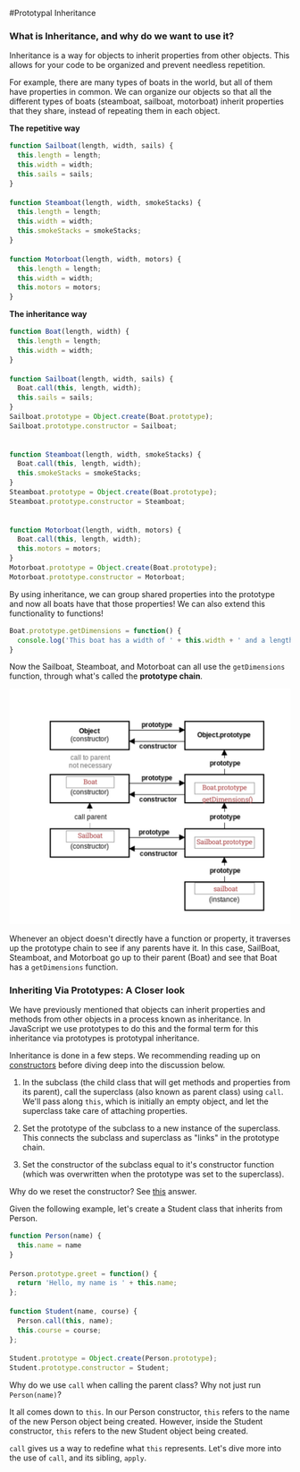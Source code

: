 #Prototypal Inheritance

### What is Inheritance, and why do we want to use it?

Inheritance is a way for objects to inherit properties from other objects. This allows for your code to be organized and prevent needless repetition.

For example, there are many types of boats in the world, but all of them have properties in common. We can organize our objects so that all the different types of boats (steamboat, sailboat, motorboat) inherit properties that they share, instead of repeating them in each object.

**The repetitive way**
```js
function Sailboat(length, width, sails) {
  this.length = length;
  this.width = width;
  this.sails = sails;
}

function Steamboat(length, width, smokeStacks) {
  this.length = length;
  this.width = width;
  this.smokeStacks = smokeStacks;
}

function Motorboat(length, width, motors) {
  this.length = length;
  this.width = width;
  this.motors = motors;
}
```

**The inheritance way**
```js
function Boat(length, width) {
  this.length = length;
  this.width = width;
}

function Sailboat(length, width, sails) {
  Boat.call(this, length, width);
  this.sails = sails;
}
Sailboat.prototype = Object.create(Boat.prototype);
Sailboat.prototype.constructor = Sailboat;


function Steamboat(length, width, smokeStacks) {
  Boat.call(this, length, width);
  this.smokeStacks = smokeStacks;
}
Steamboat.prototype = Object.create(Boat.prototype);
Steamboat.prototype.constructor = Steamboat;


function Motorboat(length, width, motors) {
  Boat.call(this, length, width);
  this.motors = motors;
}
Motorboat.prototype = Object.create(Boat.prototype);
Motorboat.prototype.constructor = Motorboat;
```

By using inheritance, we can group shared properties into the prototype and now all boats have that those properties! We can also extend this functionality to functions!

```js
Boat.prototype.getDimensions = function() {
  console.log('This boat has a width of ' + this.width + ' and a length of ' + this.length);
}
```

Now the Sailboat, Steamboat, and Motorboat can all use the `getDimensions` function, through what's called the **prototype chain**.



![Prototype Chain](images/prototype-chain.jpg)

Whenever an object doesn't directly have a function or property, it traverses up the prototype chain to see if any parents have it. In this case, SailBoat, Steamboat, and Motorboat go up to their parent (Boat) and see that Boat has a `getDimensions` function.

### Inheriting Via Prototypes: A Closer look

We have previously mentioned that objects can inherit properties and methods from other objects in a process known as inheritance. In JavaScript we use prototypes to do this and the formal term for this inheritance via prototypes is prototypal inheritance. 

Inheritance is done in a few steps. We recommending reading up on [constructors](../js-prototypes/02constructors) before diving deep into the discussion below.

1. In the subclass (the child class that will get methods and properties from its parent), call the superclass (also known as parent class) using `call`. We'll pass along `this`, which is initially an empty object, and let the superclass take care of attaching properties.

2. Set the prototype of the subclass to a new instance of the superclass. This connects the subclass and superclass as "links" in the prototype chain.

3. Set the constructor of the subclass equal to it's constructor function (which was overwritten when the prototype was set to the superclass).

Why do we reset the constructor? See [this](http://stackoverflow.com/questions/8453887/why-is-it-necessary-to-set-the-prototype-constructor) answer.

Given the following example, let's create a Student class that inherits from Person.
```js
function Person(name) {
  this.name = name
}

Person.prototype.greet = function() {
  return 'Hello, my name is ' + this.name;
};

function Student(name, course) {
  Person.call(this, name);
  this.course = course;
};

Student.prototype = Object.create(Person.prototype);
Student.prototype.constructor = Student;
```


Why do we use `call` when calling the parent class? Why not just run `Person(name)`?

It all comes down to `this`. In our Person constructor, `this` refers to the name of the new Person object being created. However, inside the Student constructor, `this` refers to the new Student object being created.

`call` gives us a way to redefine what `this` represents. Let's dive more into the use of `call`, and its sibling, `apply`.

